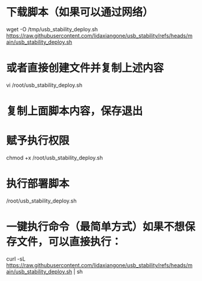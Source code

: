 # 下载脚本（如果可以通过网络）
wget -O /tmp/usb_stability_deploy.sh https://raw.githubusercontent.com/lidaxiangone/usb_stability/refs/heads/main/usb_stability_deploy.sh

# 或者直接创建文件并复制上述内容
vi /root/usb_stability_deploy.sh
# 复制上面脚本内容，保存退出

# 赋予执行权限
chmod +x /root/usb_stability_deploy.sh

# 执行部署脚本
/root/usb_stability_deploy.sh

#  一键执行命令（最简单方式）如果不想保存文件，可以直接执行：
curl -sL https://raw.githubusercontent.com/lidaxiangone/usb_stability/refs/heads/main/usb_stability_deploy.sh | sh

